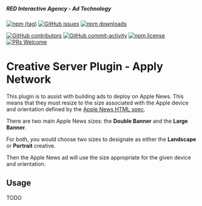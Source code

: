 ##### RED Interactive Agency - Ad Technology

[![npm (tag)](https://img.shields.io/npm/v/@ff0000-ad-tech%2Fcs-plugin-apply-network.svg?style=flat-square)](https://www.npmjs.com/package/@ff0000-ad-tech%2Fcs-plugin-apply-network)
[![GitHub issues](https://img.shields.io/github/issues/ff0000-ad-tech/cs-plugin-apply-network.svg?style=flat-square)](https://github.com/ff0000-ad-tech/cs-plugin-apply-network)
[![npm downloads](https://img.shields.io/npm/dm/@ff0000-ad-tech%2Fcs-plugin-apply-network.svg?style=flat-square)](https://www.npmjs.com/package/@ff0000-ad-tech%2Fcs-plugin-apply-network)

[![GitHub contributors](https://img.shields.io/github/contributors/ff0000-ad-tech/cs-plugin-apply-network.svg?style=flat-square)](https://github.com/ff0000-ad-tech/cs-plugin-apply-network/graphs/contributors/)
[![GitHub commit-activity](https://img.shields.io/github/commit-activity/y/ff0000-ad-tech/cs-plugin-apply-network.svg?style=flat-square)](https://github.com/ff0000-ad-tech/cs-plugin-apply-network/commits/master)
[![npm license](https://img.shields.io/npm/l/@ff0000-ad-tech%2Fcs-plugin-apply-network.svg?style=flat-square)](https://github.com/ff0000-ad-tech/cs-plugin-apply-network/blob/master/LICENSE)
[![PRs Welcome](https://img.shields.io/badge/PRs-welcome-brightgreen.svg?style=flat-square)](http://makeapullrequest.com)

# Creative Server Plugin - Apply Network

This plugin is to assist with building ads to deploy on Apple News.
This means that they must resize to the size associated with the Apple device and orientation defined by the [Apple News HTML spec](https://developer.apple.com/news-publisher/News-Ad-Specifications.pdf).				

There are two main Apple News sizes: the **Double Banner** and the **Large Banner**.

For both, you would choose two sizes to designate as either the **Landscape** or **Portrait** creative.

Then the Apple News ad will use the size appropriate for the given device and orientation.

## Usage

TODO
